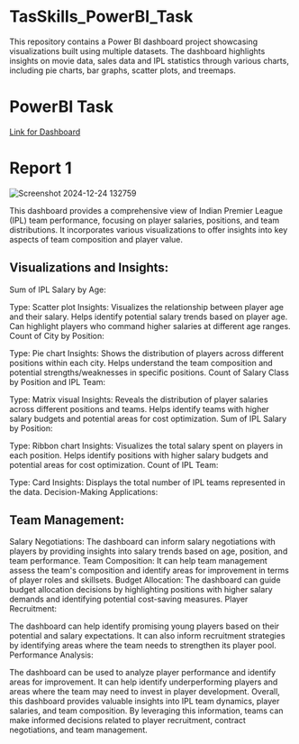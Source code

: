 # TasSkills_PowerBI_Task
This repository contains a Power BI dashboard project showcasing visualizations built using multiple datasets. The dashboard highlights insights on movie data, sales data and IPL statistics through various charts, including pie charts, bar graphs, scatter plots, and treemaps.

# PowerBI Task

<a href ="https://app.powerbi.com/links/-UrWxRQM_0?ctid=e8f218d1-fc5f-496c-8c02-337a75c9eed4&pbi_source=linkShare&bookmarkGuid=a1e4e0ba-58b2-415e-81fe-afc2a6c7d0ef" src ="https://app.powerbi.com/links/-UrWxRQM_0?ctid=e8f218d1-fc5f-496c-8c02-337a75c9eed4&pbi_source=linkShare](https://app.powerbi.com/links/-UrWxRQM_0?ctid=e8f218d1-fc5f-496c-8c02-337a75c9eed4&pbi_source=linkShare&bookmarkGuid=a1e4e0ba-58b2-415e-81fe-afc2a6c7d0ef"> Link for Dashboard </a>

# Report 1

![Screenshot 2024-12-24 132759](https://github.com/user-attachments/assets/285e3d95-636d-45f5-8783-e3222f3a4e2a)

This dashboard provides a comprehensive view of Indian Premier League (IPL) team performance, focusing on player salaries, positions, and team distributions. It incorporates various visualizations to offer insights into key aspects of team composition and player value.

## Visualizations and Insights:

Sum of IPL Salary by Age:

Type: Scatter plot
Insights:
Visualizes the relationship between player age and their salary.
Helps identify potential salary trends based on player age.
Can highlight players who command higher salaries at different age ranges.
Count of City by Position:

Type: Pie chart
Insights:
Shows the distribution of players across different positions within each city.
Helps understand the team composition and potential strengths/weaknesses in specific positions.
Count of Salary Class by Position and IPL Team:

Type: Matrix visual
Insights:
Reveals the distribution of player salaries across different positions and teams.
Helps identify teams with higher salary budgets and potential areas for cost optimization.
Sum of IPL Salary by Position:

Type: Ribbon chart
Insights:
Visualizes the total salary spent on players in each position.
Helps identify positions with higher salary budgets and potential areas for cost optimization.
Count of IPL Team:

Type: Card
Insights: Displays the total number of IPL teams represented in the data.
Decision-Making Applications:

## Team Management:

Salary Negotiations: The dashboard can inform salary negotiations with players by providing insights into salary trends based on age, position, and team performance.
Team Composition: It can help team management assess the team's composition and identify areas for improvement in terms of player roles and skillsets.
Budget Allocation: The dashboard can guide budget allocation decisions by highlighting positions with higher salary demands and identifying potential cost-saving measures.
Player Recruitment:

The dashboard can help identify promising young players based on their potential and salary expectations.
It can also inform recruitment strategies by identifying areas where the team needs to strengthen its player pool.
Performance Analysis:

The dashboard can be used to analyze player performance and identify areas for improvement.
It can help identify underperforming players and areas where the team may need to invest in player development.
Overall, this dashboard provides valuable insights into IPL team dynamics, player salaries, and team composition. By leveraging this information, teams can make informed decisions related to player recruitment, contract negotiations, and team management.
